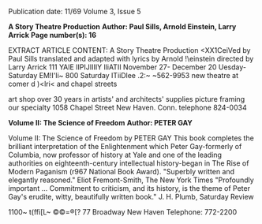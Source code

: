 Publication date: 11/69
Volume 3, Issue 5

**A Story Theatre Production**
**Author: Paul Sills, Arnold Einstein, Larry Arrick**
**Page number(s): 16**

EXTRACT ARTICLE CONTENT:
A Story Theatre Production 
<XX1CeiVed by Paul Sills 
translated and adapted with 
lyrics by Arnold \!\einstein 
directed by Larry Arrick 
111 YAlE IIPIJIIIIY lliATII 
November 27- December 20 
Uesday-Saturday EM!I'li~ 800 Saturday ITiiDlee .2:~ 
~562-9953 
new theatre at comer d )<lri< and chapel streets



art shop 
over 30 years in 
artists' and architects' 
supplies 
picture framing 
our specialty 
1058 Chapel Street 
New Haven. Conn. 
telephone 824-0034 


**Volume II: The Science of Freedom**
**Author: PETER GAY**

Volume II: The Science of Freedom 
by PETER GAY 
This book completes the brilliant interpretation of 
the Enlightenment which Peter Gay-formerly of 
Columbia, now professor of history at Yale and one 
of the leading authorities on eighteenth-century 
intellectual history-began in The Rise of Modern 
Paganism (r967 National Book Award). 
"Superbly written and elegantly reasoned." 
Eliot Fremont-Smith, The New York Times 
"Profoundly important ... Commitment to criticism, and 
its history, is the theme of Peter Gay's erudite, witty, 
beautifully written book." 
J. H. Plumb, Saturday Review


1100~ 
t(ffi[L~ ©©=®[? 
77 Broadway 
New Haven 
Telephone: 772-2200